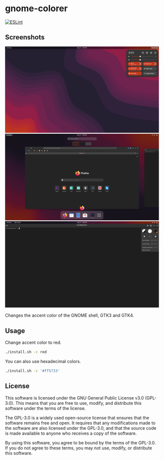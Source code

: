 # gnome-colorer
[![ESLint](https://github.com/nanashi-1/gnome-colorer/actions/workflows/eslint.yml/badge.svg)](https://github.com/nanashi-1/gnome-colorer/actions/workflows/eslint.yml)

## Screenshots

![Shell Screenshot 1](screenshots/shell1.png)
![Shell Screenshot 2](screenshots/shell2.png)
![GTK Screenshot](screenshots/gtk.png)

Changes the accent color of the GNOME shell, GTK3 and GTK4.

## Usage

Change accent color to red.

```sh
./install.sh -c red
```

You can also use hexadecimal colors.

```sh
./install.sh -c '#ff5733'
```

## License

This software is licensed under the GNU General Public License v3.0 (GPL-3.0). This means that you are free to use, modify, and distribute this software under the terms of the license.

The GPL-3.0 is a widely used open-source license that ensures that the software remains free and open. It requires that any modifications made to the software are also licensed under the GPL-3.0, and that the source code is made available to anyone who receives a copy of the software.

By using this software, you agree to be bound by the terms of the GPL-3.0. If you do not agree to these terms, you may not use, modify, or distribute this software.

